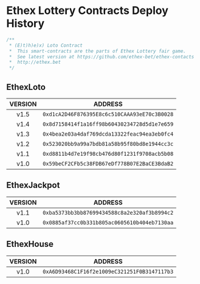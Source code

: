 # Ethex Lottery Contracts Deploy History
```javascript
/**
 * (E)t)h)e)x) Loto Contract 
 *  This smart-contracts are the parts of Ethex Lottery fair game.
 *  See latest version at https://github.com/ethex-bet/ethex-contacts 
 *  http://ethex.bet
 */
```
## EthexLoto

VERSION | ADDRESS
:------:|:------:
v1.5 | ```0xd1cA2D46F876395E8c6c510CAAA93eE70c3B0028```
v1.4 | ```0x8d7158414f1a16ff98b60430234728d5d1e7e659```
v1.3 | ```0x4bea2e03a4daf769dcda13322feac94ea3eb0fc4```
v1.2 | ```0x523020bb9a99a7bdb81a58b95f80bd8e1944cc3c```
v1.1 |```0xd8811b4d7e19f98cb476d80f1231f9708acb5b08```
v1.0 |```0x59beCF2CFb5c38FDB67eDf778B07E2BaCE3BdaB2```

## EthexJackpot

VERSION | ADDRESS
:------:|:------:
v1.1 | ```0xba5373bb3bb87699434588c8a2e320af3b8994c2```
v1.0 | ```0x0885af37cc0b331b805ac0605610b404eb7130aa```

## EthexHouse

VERSION | ADDRESS
:------:|:------:
v1.0 | ```0xA6D93468C1F16f2e1009eC321251F0B3147117b3```
